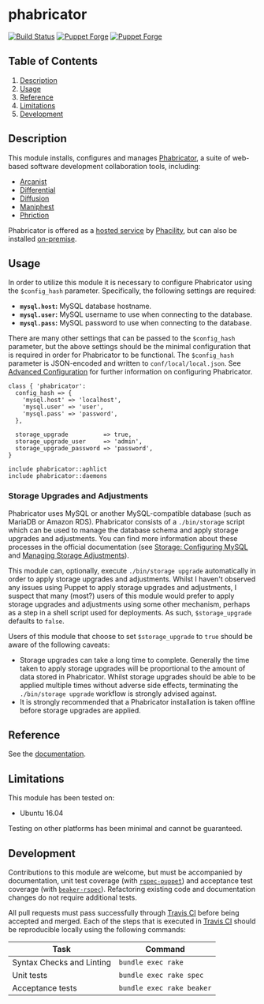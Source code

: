 # phabricator

[![Build Status](https://travis-ci.org/joshuaspence/puppet-phabricator.svg?branch=master)](https://travis-ci.org/joshuaspence/puppet-phabricator)
[![Puppet Forge](https://img.shields.io/puppetforge/v/joshuaspence/phabricator.svg)](https://forge.puppet.com/joshuaspence/phabricator)
[![Puppet Forge](https://img.shields.io/puppetforge/dt/joshuaspence/phabricator.svg)](https://forge.puppet.com/joshuaspence/phabricator)

## Table of Contents

1. [Description](#description)
1. [Usage](#usage)
1. [Reference](#reference)
1. [Limitations](#limitations)
1. [Development](#development)

## Description

This module installs, configures and manages [Phabricator][phabricator], a
suite of web-based software development collaboration tools, including:

- [Arcanist](https://www.phacility.com/phabricator/arcanist/)
- [Differential](https://www.phacility.com/phabricator/differential/)
- [Diffusion](https://www.phacility.com/phabricator/diffusion/)
- [Maniphest](https://www.phacility.com/phabricator/maniphest/)
- [Phriction](https://www.phacility.com/phabricator/phriction/)

Phabricator is offered as a [hosted service](https://www.phacility.com/pricing/)
by [Phacility](phacility), but can also be installed
[on-premise][installation-guide].

## Usage

In order to utilize this module it is necessary to configure Phabricator using
the `$config_hash` parameter. Specifically, the following settings are required:

- **`mysql.host`:** MySQL database hostname.
- **`mysql.user`:** MySQL username to use when connecting to the database.
- **`mysql.pass`:** MySQL password to use when connecting to the database.

There are many other settings that can be passed to the `$config_hash`
parameter, but the above settings should be the minimal configuration that is
required in order for Phabricator to be functional. The `$config_hash`
parameter is JSON-encoded and written to `conf/local/local.json`. See
[Advanced Configuration](advanced-configuration) for further information on
configuring Phabricator.

```puppet
class { 'phabricator':
  config_hash => {
    'mysql.host' => 'localhost',
    'mysql.user' => 'user',
    'mysql.pass' => 'password',
  },

  storage_upgrade          => true,
  storage_upgrade_user     => 'admin',
  storage_upgrade_password => 'password',
}

include phabricator::aphlict
include phabricator::daemons
```

### Storage Upgrades and Adjustments

Phabricator uses MySQL or another MySQL-compatible database (such as MariaDB or
Amazon RDS). Phabricator consists of a `./bin/storage` script which can be used
to manage the database schema and apply storage upgrades and adjustments. You
can find more information about these processes in the official documentation
(see [Storage: Configuring MySQL](storage-upgrades) and [Managing Storage Adjustments](storage-adjustments)).

This module can, optionally, execute `./bin/storage upgrade` automatically in
order to apply storage upgrades and adjustments. Whilst I haven't observed any
issues using Puppet to apply storage upgrades and adjustments, I suspect that
many (most?) users of this module would prefer to apply storage upgrades and
adjustments using some other mechanism, perhaps as a step in a shell script
used for deployments. As such, `$storage_upgrade` defaults to `false`.

Users of this module that choose to set `$storage_upgrade` to `true` should be
aware of the following caveats:

- Storage upgrades can take a long time to complete. Generally the time taken
  to apply storage upgrades will be proportional to the amount of data stored
  in Phabricator. Whilst storage upgrades should be able to be applied multiple
  times without adverse side effects, terminating the `./bin/storage upgrade`
  workflow is strongly advised against.
- It is strongly recommended that a Phabricator installation is taken offline
  before storage upgrades are applied.

## Reference

See the [documentation](https://joshuaspence.github.io/puppet-phabricator/).

## Limitations

This module has been tested on:

- Ubuntu 16.04

Testing on other platforms has been minimal and cannot be guaranteed.

## Development

Contributions to this module are welcome, but must be accompanied by
documentation, unit test coverage (with [`rspec-puppet`][rspec-puppet]) and
acceptance test coverage (with [`beaker-rspec`][beaker-rspec]). Refactoring
existing code and documentation changes do not require additional tests.

All pull requests must pass successfully through [Travis CI][travis] before
being accepted and merged. Each of the steps that is executed in
[Travis CI][travis] should be reproducible locally using the following commands:

| Task | Command |
|------|---------|
| Syntax Checks and Linting | `bundle exec rake` |
| Unit tests | `bundle exec rake spec` |
| Acceptance tests | `bundle exec rake beaker` |

[advanced-configuration]: https://secure.phabricator.com/book/phabricator/article/advanced_configuration/
[beaker-rspec]: https://github.com/puppetlabs/beaker-rspec
[installation-guide]: https://secure.phabricator.com/book/phabricator/article/installation_guide/
[phabricator]: https://www.phacility.com/phabricator/
[phacility]: https://www.phacility.com/
[rspec-puppet]: http://rspec-puppet.com/
[storage-adjustments]: https://secure.phabricator.com/book/phabricator/article/storage_adjust/
[storage-upgrades]: https://secure.phabricator.com/book/phabricator/article/configuration_guide/
[travis]: https://travis-ci.org/joshuaspence/puppet-phabricator/
